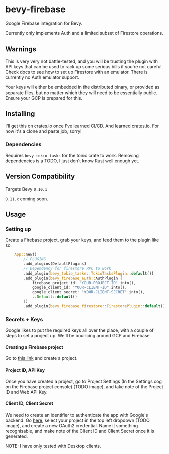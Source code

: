 # bevy-firebase

Google Firebase integration for Bevy.

Currently only implements Auth and a limited subset of Firestore operations.

## Warnings

This is very very not battle-tested, and you will be trusting the plugin with API keys that can be used to rack up some serious bills if you're not careful. Check docs to see how to set up Firestore with an emulator. There is currently no Auth emulator support.

Your keys will either be embedded in the distributed binary, or provided as separate files, but no matter which they will need to be essentially public. Ensure your GCP is prepared for this.

## Installing

<!-- TODO: `cargo add bevy-firebase` -->
I'll get this on crates.io once I've learned CI/CD. And learned crates.io. For now it's a clone and paste job, sorry!

### Dependencies

Requires `bevy-tokio-tasks` for the tonic crate to work. Removing dependencies is a TODO, I just don't know Rust well enough yet.

## Version Compatibility

Targets Bevy `0.10.1`

`0.11.x` coming soon.

## Usage

### Setting up

Create a Firebase project, grab your keys, and feed them to the plugin like so:

```rs
    App::new()
        // PLUGINS
        .add_plugins(DefaultPlugins)
        // Dependency for firestore RPC to work
        .add_plugin(bevy_tokio_tasks::TokioTasksPlugin::default())
        .add_plugin(bevy_firebase_auth::AuthPlugin {
            firebase_project_id: "YOUR-PROJECT-ID".into(),
            google_client_id: "YOUR-CLIENT-ID".into(),
            google_client_secret: "YOUR-CLIENT-SECRET".into(),
            ..Default::default()
        })
        .add_plugin(bevy_firebase_firestore::FirestorePlugin::default());
```

### Secrets + Keys

Google likes to put the required keys all over the place, with a couple of steps to set a project up. We'll be bouncing around GCP and Firebase.

#### Creating a Firebase project

Go to [this link](https://console.firebase.google.com/) and create a project.

#### Project ID, API Key

Once you have created a project, go to Project Settings (In the Settings cog on the Firebase project console) (TODO image), and take note of the Project ID and Web API Key.

#### Client ID, Client Secret

We need to create an identifier to authenticate the app with Google's backend. Go [here](https://console.cloud.google.com/apis/credentials), select your project in the top left dropdown (TODO image), and create a new OAuth2 credential. Name it something recognisable, and make note of the Client ID and Client Secret once it is generated.

NOTE: I have only tested with Desktop clients.
